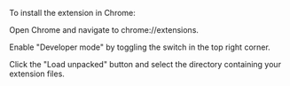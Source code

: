 To install the extension in Chrome:

Open Chrome and navigate to chrome://extensions.

Enable "Developer mode" by toggling the switch in the top right corner.

Click the "Load unpacked" button and select the directory containing your extension files.